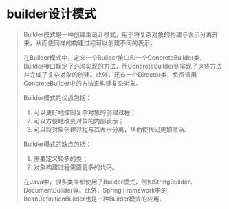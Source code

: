 # builder设计模式



> Builder模式是一种创建型设计模式，用于将复杂对象的构建与表示分离开来，从而使同样的构建过程可以创建不同的表示。
>
> 在Builder模式中，定义一个Builder接口和一个ConcreteBuilder类，Builder接口规定了必须实现的方法，而ConcreteBuilder则实现了这些方法并完成了复杂对象的创建。此外，还有一个Director类，负责调用ConcreteBuilder中的方法来构建复杂对象。
>
> Builder模式的优点包括：
>
> 1. 可以更好地控制复杂对象的创建过程；
> 2. 可以方便地改变对象的内部表示；
> 3. 可以将对象创建过程与其表示分离，从而使代码更加灵活。
>
> Builder模式的缺点包括：
>
> 1. 需要定义较多的类；
> 2. 对象构建过程需要更多的代码。
>
> 在Java中，很多类库都使用了Builder模式，例如StringBuilder、DocumentBuilder等。此外，Spring Framework中的BeanDefinitionBuilder也是一种Builder模式的应用。